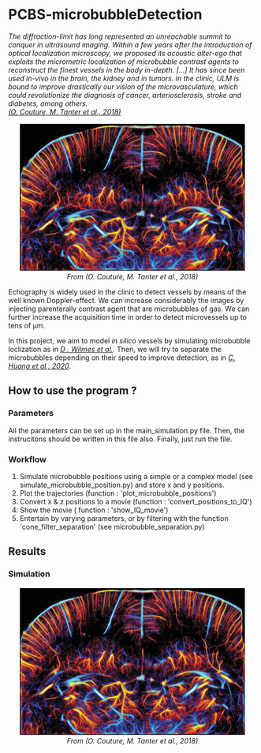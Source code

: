 # PCBS-microbubbleDetection

*The diffraction-limit has long represented an unreachable summit to conquer in ultrasound imaging. Within a few years after the introduction of optical localization microscopy, we proposed its acoustic alter-ego that exploits the micrometric localization of microbubble contrast agents to reconstruct the finest vessels in the body in-depth. [...] It has since been used in-vivo in the brain, the kidney and in tumors. In the clinic, ULM is bound to improve drastically our vision of the microvasculature, which could revolutionize the diagnosis of cancer, arteriosclerosis, stroke and diabetes, among others.*<br>
[*(O. Couture, M. Tanter et al., 2018)*](<https://ieeexplore.ieee.org/stamp/stamp.jsp?tp=&arnumber=8396283>)

<p align="center">
  <img width="460" height="300" src="https://github.com/Zammour/PCBS-microbubbleDetection/blob/main/Mice%20brain.gif">
  <br>
  <em> From (O. Couture, M. Tanter et al., 2018)</em>
</p>
  
Echography is widely used in the clinic to detect vessels by means of the well known Doppler-effect. We can increase considerably the images by injecting parenterally contrast agent that are microbubbles of gas. We can further increase the acquisition time in order to detect microvessels up to tens of µm.

In this project, we aim to model *in silico* vessels by simulating microbubble loclization as in [*D . Wilmes et al.*](<https://ieeexplore.ieee.org/document/9251643>). Then, we will try to separate the microbubbles depending on their speed to improve detection, as in [*C. Huang et al., 2020*](<https://www.nature.com/articles/s41598-020-62898-9>).


## How to use the program ?
  
### Parameters
 
All the parameters can be set up in the main_simulation.py file. Then, the instrucitons should be written in this file also. Finally, just run the file.

### Workflow
  1. Simulate microbubble positions using a simple or a complex model (see simulate_microbubble_position.py) and store x and y positions.
  2. Plot the trajectories (function : 'plot_microbubble_positions')
  3. Convert x & z positions to a movie (function : 'convert_positions_to_IQ')
  4. Show the movie ( function : 'show_IQ_movie')
  5. Entertain by varying parameters, or by filtering with the function 'cone_filter_separation' (see microbubble_separation.py)


## Results

### Simulation

<p align="center">
  <img width="460" height="300" src="https://github.com/Zammour/PCBS-microbubbleDetection/blob/main/Mice%20brain.gif">
  <br>
  <em> From (O. Couture, M. Tanter et al., 2018)</em>
</p>
